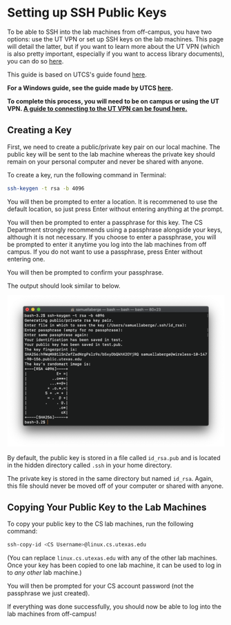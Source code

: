 # Setting up SSH Public Keys

To be able to SSH into the lab machines from off-campus, you have two options: use the UT VPN or set up SSH keys on the lab machines. This page will detail the latter, but if you want to learn more about the UT VPN (which is also pretty important, especially if you want to access library documents), you can do so [here](https://ut.service-now.com/sp?id=ut_bs_service_detail&sys_id=86d65c7c4ff9d200f6897bcd0210c781).

This guide is based on UTCS's guide found [here](https://www.cs.utexas.edu/facilities-documentation/ssh-keys-cs-mac-and-linux).

**For a Windows guide, see the guide made by UTCS [here](https://www.cs.utexas.edu/facilities-documentation/ssh-keys-cs-windows-10).**

**To complete this process, you will need to be on campus or using the UT VPN. [A guide to connecting to the UT VPN can be found here.](UTVPN.md)**

## Creating a Key

First, we need to create a public/private key pair on our local machine. The public key will be sent to the lab machine whereas the private key should remain on your personal computer and never be shared with anyone.

To create a key, run the following command in Terminal:

```bash
ssh-keygen -t rsa -b 4096
```

You will then be prompted to enter a location. It is recommened to use the default location, so just press Enter without entering anything at the prompt.

You will then be prompted to enter a passphrase for this key. The CS Department strongly recommends using a passphrase alongside your keys, although it is not necessary. If you choose to enter a passphrase, you will be prompted to enter it anytime you log into the lab machines from off campus. If you do not want to use a passphrase, press Enter without entering one.

You will then be prompted to confirm your passphrase.

The output should look similar to below.

![SSH Key output](Images/SSHKey.png)

By default, the public key is stored in a file called `id_rsa.pub` and is located in the hidden directory called `.ssh` in your home directory.

The private key is stored in the same directory but named `id_rsa`. Again, this file should never be moved  off of your computer or shared with anyone.

## Copying Your Public Key to the Lab Machines

To copy your public key to the CS lab machines, run the following command:

```bash
ssh-copy-id <CS Username>@linux.cs.utexas.edu
```

(You can replace `linux.cs.utexas.edu` with any of the other lab machines. Once your key has been copied to one lab machine, it can be used to log in to _any other_ lab machine.)

You will then be prompted for your CS account password (not the passphrase we just created).

If everything was done successfully, you should now be able to log into the lab machines from off-campus!
